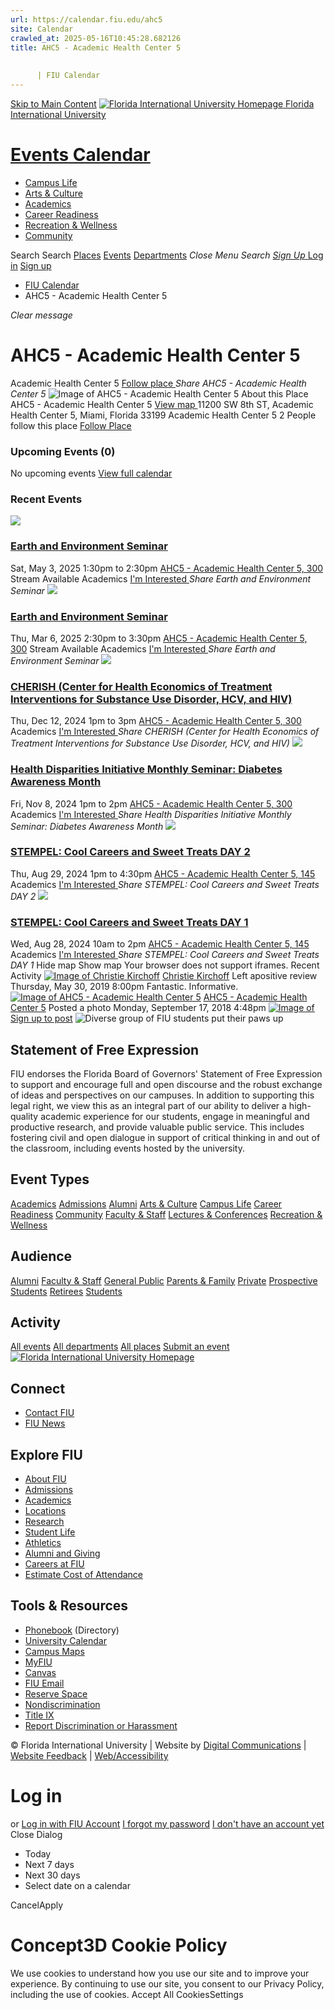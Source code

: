 ```yaml
---
url: https://calendar.fiu.edu/ahc5
site: Calendar
crawled_at: 2025-05-16T10:45:28.682126
title: AHC5 - Academic Health Center 5
    
    
      | FIU Calendar
---
```


[Skip to Main Content](https://calendar.fiu.edu/ahc5#main-content)
[![Florida International University Homepage](https://digicdn.fiu.edu/core/_assets/images/logo-top.png) Florida International University](https://www.fiu.edu)
# [Events Calendar ](https://calendar.fiu.edu/)
  * [Campus Life](https://calendar.fiu.edu/calendar?event_types%5B%5D=127595)
  * [Arts & Culture](https://calendar.fiu.edu/calendar?event_types%5B%5D=127590)
  * [Academics](https://calendar.fiu.edu/calendar?event_types%5B%5D=127582)
  * [Career Readiness](https://calendar.fiu.edu/calendar?event_types%5B%5D=127584)
  * [Recreation & Wellness](https://calendar.fiu.edu/calendar?event_types%5B%5D=127603)
  * [Community](https://calendar.fiu.edu/calendar?event_types%5B%5D=127601)


Search Search
[Places](https://calendar.fiu.edu/search/places) [Events](https://calendar.fiu.edu/calendar) [Departments](https://calendar.fiu.edu/search/departments)
_Close Menu_
_Search_ [ _Sign Up_ ](https://calendar.fiu.edu/signup?school_id=234)
[Log in](https://calendar.fiu.edu/auth/shib_login?previous_url=https%3A%2F%2Fcalendar.fiu.edu%2Fahc5) [Sign up](https://calendar.fiu.edu/signup?school_id=234)
  * [FIU Calendar](https://calendar.fiu.edu/)
  * AHC5 - Academic Health Center 5


_Clear message_
# AHC5 - Academic Health Center 5
Academic Health Center 5
[ Follow place ](https://calendar.fiu.edu/ahc5/add_friend "Add AHC5 - Academic Health Center 5 to My Places")
_Share AHC5 - Academic Health Center 5_
![Image of AHC5 - Academic Health Center 5](https://localist-images.azureedge.net/photos/728805/card/562088380048123d525aab09902358c6433f20ac.jpg)
About this Place
AHC5 - Academic Health Center 5 [View map ](https://calendar.fiu.edu/ahc5#about_map)
11200 SW 8th ST, Academic Health Center 5, Miami, Florida 33199
Academic Health Center 5
2 People follow this place
[ Follow Place ](https://calendar.fiu.edu/ahc5/add_friend "Add to My Places")
### Upcoming Events (0)
No upcoming events
[View full calendar](https://calendar.fiu.edu/ahc5/calendar)
### Recent Events
[ ![](https://localist-images.azureedge.net/photos/49013818083945/card/6b15e97cc0235818d368d2a84a86e3c4628124b3.jpg) ](https://calendar.fiu.edu/event/earth-and-environment-seminar)
### [Earth and Environment Seminar](https://calendar.fiu.edu/event/earth-and-environment-seminar)
Sat, May 3, 2025 1:30pm to 2:30pm 
[ AHC5 - Academic Health Center 5, 300](https://calendar.fiu.edu/ahc5)
Stream Available 
Academics
[ I'm Interested ](https://calendar.fiu.edu/event/49013817972324/confirm?instance_id=49013817973349&return=https%3A%2F%2Fcalendar.fiu.edu%2Fahc5)
_Share Earth and Environment Seminar_
[ ![](https://localist-images.azureedge.net/photos/49038661817591/card/53532a4b12c3505490e11b0ba96bd2c3722d4316.jpg) ](https://calendar.fiu.edu/event/earth-and-environment-seminar-8207)
### [Earth and Environment Seminar](https://calendar.fiu.edu/event/earth-and-environment-seminar-8207)
Thu, Mar 6, 2025 2:30pm to 3:30pm 
[ AHC5 - Academic Health Center 5, 300](https://calendar.fiu.edu/ahc5)
Stream Available 
Academics
[ I'm Interested ](https://calendar.fiu.edu/event/49038661713138/confirm?instance_id=49038661713139&return=https%3A%2F%2Fcalendar.fiu.edu%2Fahc5)
_Share Earth and Environment Seminar_
[ ![](https://localist-images.azureedge.net/photos/48790365059416/card/cf7450955bec7829a6d87dd572aa6e0bd247897b.jpg) ](https://calendar.fiu.edu/event/cherish-center-for-health-economics-of-treatment-interventions-for-substance-use-disorder-hcv-and-hiv)
### [CHERISH (Center for Health Economics of Treatment Interventions for Substance Use Disorder, HCV, and HIV)](https://calendar.fiu.edu/event/cherish-center-for-health-economics-of-treatment-interventions-for-substance-use-disorder-hcv-and-hiv)
Thu, Dec 12, 2024 1pm to 3pm 
[ AHC5 - Academic Health Center 5, 300](https://calendar.fiu.edu/ahc5)
Academics
[ I'm Interested ](https://calendar.fiu.edu/event/48782834949956/confirm?instance_id=48782834950981&return=https%3A%2F%2Fcalendar.fiu.edu%2Fahc5)
_Share CHERISH (Center for Health Economics of Treatment Interventions for Substance Use Disorder, HCV, and HIV)_
[ ![](https://localist-images.azureedge.net/photos/48789984062747/card/df6e93c339c75ef76a99e62803cdab4ff874cbe1.jpg) ](https://calendar.fiu.edu/event/health-disparities-initiative-monthly-seminar-diabetes-awareness-month)
### [Health Disparities Initiative Monthly Seminar: Diabetes Awareness Month ](https://calendar.fiu.edu/event/health-disparities-initiative-monthly-seminar-diabetes-awareness-month)
Fri, Nov 8, 2024 1pm to 2pm 
[ AHC5 - Academic Health Center 5, 300](https://calendar.fiu.edu/ahc5)
Academics
[ I'm Interested ](https://calendar.fiu.edu/event/48789526005091/confirm?instance_id=48789526006116&return=https%3A%2F%2Fcalendar.fiu.edu%2Fahc5)
_Share Health Disparities Initiative Monthly Seminar: Diabetes Awareness Month_
[ ![](https://localist-images.azureedge.net/photos/47356616685894/card/693f39219fafa7f9b310f8d39b68dd924a8e5bc5.jpg) ](https://calendar.fiu.edu/event/stempel-cool-careers-and-sweet-treats-day-2)
### [STEMPEL: Cool Careers and Sweet Treats DAY 2](https://calendar.fiu.edu/event/stempel-cool-careers-and-sweet-treats-day-2)
Thu, Aug 29, 2024 1pm to 4:30pm 
[ AHC5 - Academic Health Center 5, 145](https://calendar.fiu.edu/ahc5)
Academics
[ I'm Interested ](https://calendar.fiu.edu/event/47303871838561/confirm?instance_id=47303871839586&return=https%3A%2F%2Fcalendar.fiu.edu%2Fahc5)
_Share STEMPEL: Cool Careers and Sweet Treats DAY 2_
[ ![](https://localist-images.azureedge.net/photos/47356603689040/card/f950d4d8bfda0e0b16d9db1ee035cc7307119fe8.jpg) ](https://calendar.fiu.edu/event/stempel-cool-careers-and-sweet-treats-day-1)
### [STEMPEL: Cool Careers and Sweet Treats DAY 1](https://calendar.fiu.edu/event/stempel-cool-careers-and-sweet-treats-day-1)
Wed, Aug 28, 2024 10am to 2pm 
[ AHC5 - Academic Health Center 5, 145](https://calendar.fiu.edu/ahc5)
Academics
[ I'm Interested ](https://calendar.fiu.edu/event/47303816602527/confirm?instance_id=47303816603552&return=https%3A%2F%2Fcalendar.fiu.edu%2Fahc5)
_Share STEMPEL: Cool Careers and Sweet Treats DAY 1_
Hide map Show map
Your browser does not support iframes.
Recent Activity
[![Image of Christie Kirchoff](https://localist-images.azureedge.net/photos/664326/medium/7eb1b843932ccca9c16245cc99f64d88370c9c69.jpg)](https://calendar.fiu.edu/cardo001_129)
[Christie Kirchoff](https://calendar.fiu.edu/cardo001_129)
Left apositive review
Thursday, May 30, 2019 8:00pm
Fantastic. Informative.
[![Image of AHC5 - Academic Health Center 5](https://localist-images.azureedge.net/photos/728805/medium/562088380048123d525aab09902358c6433f20ac.jpg)](https://calendar.fiu.edu/ahc5)
[AHC5 - Academic Health Center 5](https://calendar.fiu.edu/ahc5)
Posted a photo 
Monday, September 17, 2018 4:48pm
[![Image of ](https://localist-images.azureedge.net/photos/728805/medium/562088380048123d525aab09902358c6433f20ac.jpg)](https://calendar.fiu.edu/ahc5/photo/728805)
[Sign up to post](https://calendar.fiu.edu/auth/shib_login?previous_url=https%3A%2F%2Fcalendar.fiu.edu%2Fahc5)
![Diverse group of FIU students put their paws up](https://www.fiu.edu/_assets/images/thumbnail-students-paw.jpg)
## Statement of Free Expression
FIU endorses the Florida Board of Governors' Statement of Free Expression to support and encourage full and open discourse and the robust exchange of ideas and perspectives on our campuses. In addition to supporting this legal right, we view this as an integral part of our ability to deliver a high-quality academic experience for our students, engage in meaningful and productive research, and provide valuable public service. This includes fostering civil and open dialogue in support of critical thinking in and out of the classroom, including events hosted by the university.
## Event Types
[Academics](https://calendar.fiu.edu/calendar?event_types%5B%5D=127582)
[Admissions](https://calendar.fiu.edu/calendar?event_types%5B%5D=127583)
[Alumni](https://calendar.fiu.edu/calendar?event_types%5B%5D=127589)
[Arts & Culture](https://calendar.fiu.edu/calendar?event_types%5B%5D=127590)
[Campus Life](https://calendar.fiu.edu/calendar?event_types%5B%5D=127595)
[Career Readiness](https://calendar.fiu.edu/calendar?event_types%5B%5D=127584)
[Community](https://calendar.fiu.edu/calendar?event_types%5B%5D=127601)
[Faculty & Staff](https://calendar.fiu.edu/calendar?event_types%5B%5D=127602)
[Lectures & Conferences](https://calendar.fiu.edu/calendar?event_types%5B%5D=127587)
[Recreation & Wellness](https://calendar.fiu.edu/calendar?event_types%5B%5D=127603)
## Audience
[Alumni](https://calendar.fiu.edu/calendar?event_types%5B%5D=121721)
[Faculty & Staff](https://calendar.fiu.edu/calendar?event_types%5B%5D=121720)
[General Public](https://calendar.fiu.edu/calendar?event_types%5B%5D=121722)
[Parents & Family](https://calendar.fiu.edu/calendar?event_types%5B%5D=36918157286658)
[Private](https://calendar.fiu.edu/calendar?event_types%5B%5D=129753)
[Prospective Students](https://calendar.fiu.edu/calendar?event_types%5B%5D=121723)
[Retirees](https://calendar.fiu.edu/calendar?event_types%5B%5D=37290279036119)
[Students](https://calendar.fiu.edu/calendar?event_types%5B%5D=121719)
## Activity
[All events](https://calendar.fiu.edu/ahc5/calendar)
[All departments](https://calendar.fiu.edu/search/departments)
[All places](https://calendar.fiu.edu/browse/places)
[Submit an event](https://calendar.fiu.edu/admin/events/new/basic-information)
[ ![Florida International University Homepage](https://digicdn.fiu.edu/core/_assets/images/footer-logo.svg) ](https://www.fiu.edu/)
## Connect
  * [Contact FIU](https://www.fiu.edu/about/contact-us/index.html)
  * [FIU News](https://news.fiu.edu/)


## Explore FIU
  * [About FIU](https://www.fiu.edu/about/index.html)
  * [Admissions](https://www.fiu.edu/admissions/index.html)
  * [Academics](https://www.fiu.edu/academics/index.html)
  * [Locations](https://www.fiu.edu/locations/index.html)
  * [Research](https://www.fiu.edu/research/index.html)
  * [Student Life](https://www.fiu.edu/student-life/index.html)
  * [Athletics](https://www.fiu.edu/athletics/index.html)
  * [Alumni and Giving](https://www.fiu.edu/alumni-and-giving/index.html)
  * [Careers at FIU](https://hr.fiu.edu/careers/)
  * [Estimate Cost of Attendance](https://onestop.fiu.edu/finances/estimate-your-costs/)


## Tools & Resources
  * [Phonebook](https://phonebook.fiu.edu) (Directory)
  * [University Calendar](https://calendar.fiu.edu/)
  * [Campus Maps](https://campusmaps.fiu.edu/)
  * [MyFIU](https://my.fiu.edu/)
  * [Canvas](https://canvas.fiu.edu)
  * [FIU Email](http://mail.fiu.edu/)
  * [Reserve Space](https://reservespace.fiu.edu/make-reservation/)
  * [Nondiscrimination](https://ace.fiu.edu/civil-rights-and-accessibility/harassment-and-discrimination/)
  * [Title IX](https://ace.fiu.edu/title-ix/)
  * [Report Discrimination or Harassment](https://report.fiu.edu/)


© Florida International University  | Website by [Digital Communications](https://stratcomm.fiu.edu/digital-print/websites/) | [Website Feedback](https://webforms.fiu.edu/view.php?id=370774&element_5=https://calendar.fiu.edu/https://calendar.fiu.edu/) | [Web/Accessibility](https://accessibility.fiu.edu/)
# Log in
or
[Log in with FIU Account](https://calendar.fiu.edu/auth/shib_login?previous_url=https%3A%2F%2Fcalendar.fiu.edu%2Fahc5)
[I forgot my password](https://calendar.fiu.edu/auth/forgot) [I don't have an account yet](https://calendar.fiu.edu/signup?school_id=234)
Close Dialog
  * Today
  * Next 7 days
  * Next 30 days
  * Select date on a calendar


CancelApply
# Concept3D Cookie Policy
We use cookies to understand how you use our site and to improve your experience. By continuing to use our site, you consent to our Privacy Policy, including the use of cookies. 
Accept All CookiesSettings

